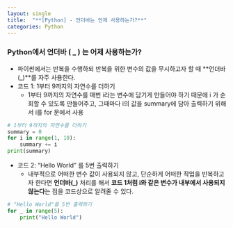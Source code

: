 ```yaml
---
layout: single
title:  "**[Python] - 언더바는 언제 사용하는가?**"
categories: Python
---
```


### Python에서 언더바 ( _ ) 는 어제 사용하는가?

- 파이썬에서는 반복을 수행하되 반복을 위한 변수의 값을 무시하고자 할 때 **언더바(_)**를 자주 사용한다.
- 코드 1: 1부터 9까지의 자연수를 더하기
  - 1부터 9까지의 자연수를 매번 i라는 변수에 담기게 만들어야 하기 때문에 i 가 순회할 수 있도록 만들어주고, 그때마다 i의 값을 summary에 담아 출력하기 위해서 i를 for 문에서 사용

```python
# 1부터 9까지의 자연수를 더하기
summary = 0
for i in range(1, 10):
	summary += i
print(summary)
```

- 코드 2: “Hello World” 를 5번 출력하기
  - 내부적으로 어떠한 변수 값이 사용되지 않고, 단순하게 어떠한 작업을 반복하고자 한다면 **언더바(_)** 처리를 해서 **코드 1처럼 i와 같은 변수가 내부에서 사용되지 않는다**는 점을 코드상으로 알려줄 수 있다.

```python
# "Hello World"를 5번 출력하기
for _ in range(5):
	print("Hello World")
```
